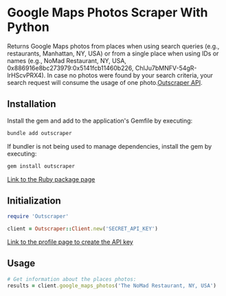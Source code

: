 # Google Maps Photos Scraper With Python

Returns Google Maps photos from places when using search queries (e.g., restaurants, Manhattan, NY, USA) or from a single place when using IDs or names (e.g., NoMad Restaurant, NY, USA, 0x886916e8bc273979:0x5141fcb11460b226, ChIJu7bMNFV-54gR-lrHScvPRX4).
In case no photos were found by your search criteria, your search request will consume the usage of one photo.[Outscraper API](https://app.outscraper.cloud/api-docs#tag/Google/paths/~1maps~1photos-v3/get).

## Installation

Install the gem and add to the application's Gemfile by executing:
```bash
bundle add outscraper
```

If bundler is not being used to manage dependencies, install the gem by executing:
```bash
gem install outscraper
```

[Link to the Ruby package page](https://rubygems.org/gems/outscraper)

## Initialization
```ruby
require 'Outscraper'

client = Outscraper::Client.new('SECRET_API_KEY')
```
[Link to the profile page to create the API key](https://app.outscraper.com/profile)

## Usage

```ruby
# Get information about the places photos:
results = client.google_maps_photos('The NoMad Restaurant, NY, USA')
```
